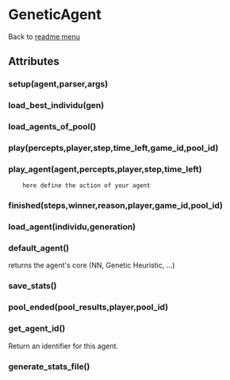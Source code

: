 # GeneticAgent
Back to [readme menu](../README.md)

## Attributes
### setup(agent,parser,args)
### load_best_individu(gen)
### load_agents_of_pool()
### play(percepts,player,step,time_left,game_id,pool_id)
### play_agent(agent,percepts,player,step,time_left)

        here define the action of your agent
        
### finished(steps,winner,reason,player,game_id,pool_id)
### load_agent(individu,generation)
### default_agent()
returns the agent's core (NN, Genetic Heuristic, ...)
### save_stats()
### pool_ended(pool_results,player,pool_id)
### get_agent_id()
Return an identifier for this agent.
### generate_stats_file()
